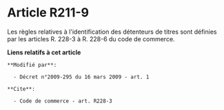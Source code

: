 # Article R211-9

Les règles relatives à l'identification des détenteurs de titres sont définies par les articles R. 228-3 à R. 228-6 du code
de commerce.

**Liens relatifs à cet article**

	**Modifié par**:

	  - Décret n°2009-295 du 16 mars 2009 - art. 1

	**Cite**:

	  - Code de commerce - art. R228-3
